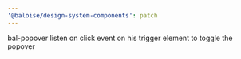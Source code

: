 ```yaml
---
'@baloise/design-system-components': patch
---
```


bal-popover listen on click event on his trigger element to toggle the popover
